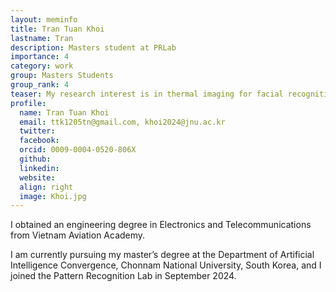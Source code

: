 ```yaml
---
layout: meminfo
title: Tran Tuan Khoi
lastname: Tran
description: Masters student at PRLab
importance: 4
category: work
group: Masters Students
group_rank: 4
teaser: My research interest is in thermal imaging for facial recognition...
profile:
  name: Tran Tuan Khoi
  email: ttk1205tn@gmail.com, khoi2024@jnu.ac.kr
  twitter: 
  facebook:
  orcid: 0009-0004-0520-806X
  github: 
  linkedin:
  website:
  align: right
  image: Khoi.jpg
---
```



I obtained an engineering degree in Electronics and Telecommunications from Vietnam Aviation Academy. 

I am currently pursuing my master’s degree at the Department of Artificial Intelligence Convergence, Chonnam National University, South Korea, and I joined the Pattern Recognition Lab in September 2024.
